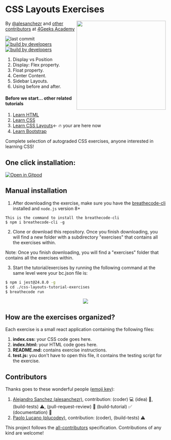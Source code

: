 # CSS Layouts Exercises

<a href="https://www.4geeksacademy.co"><img height="280" align="right" src="https://raw.githubusercontent.com/4GeeksAcademy/Interactive-Tutorials/006d393c5ec5e1acb65852535ac205b8c3668219/badge.svg"></a>

By [@alesanchezr](https://twitter.com/alesanchezr) and [other contributors](https://github.com/4GeeksAcademy/css-layouts-tutorial-exercises/graphs/contributors) at [4Geeks Academy](http://4geeksacademy.co/)

![last commit](https://img.shields.io/github/last-commit/4geeksacademy/css-layouts-tutorial-exercises)
[![build by developers](https://img.shields.io/badge/build_by-Developers-blue)](https://breatheco.de)
[![build by developers](https://img.shields.io/twitter/follow/4geeksacademy?style=social&logo=twitter)](https://twitter.com/4geeksacademy)

1. Display vs Position
2. Display: Flex property.
3. Float property.
4. Center Content.
5. Sidebar Layouts.
6. Using before and after.

<h4>Before we start... other related tutorials</h4>
<ol>
  <li><a href="https://github.com/4GeeksAcademy/html-tutorial-exercises-course">Learn HTML</a></li>
  <li><a href="https://github.com/4GeeksAcademy/css-tutorial-exercises-course">Learn CSS</a></li>
  <li><a href="https://github.com/4GeeksAcademy/css-layouts-tutorial-exercises">Learn CSS Layouts</a>← 🔥 your are here now</li>
  <li><a href="https://github.com/4GeeksAcademy/bootstrap-exercises-tutorial">Learn Bootstrap</a></li>
</ol>
Complete selection of autograded CSS exercises, anyone interested in learning CSS!

<h2>One click installation:</h2>

[![Open in Gitpod](https://gitpod.io/button/open-in-gitpod.svg)](https://gitpod.io#https://github.com/4GeeksAcademy/css-layouts-tutorial-exercises.git)

## Manual installation

1) After downloading the exercise, make sure you have the [breathecode-cli](https://github.com/breatheco-de/breathecode-cli) installed and `node.js` version 8+
```
This is the command to install the breathecode-cli
$ npm i breathecode-cli -g
```

2) Clone or download this repository. Once you finish downloading, you will find a new folder with a subdirectory "exercises" that contains all the exercises within.

Note: Once you finish downloading, you will find a "exercises" folder that contains all the exercises within.

3) Start the tutorial/exercises by running the following command at the same level were your bc.json file is:

```sh
$ npm i jest@24.8.0 -g
$ cd ./css-layouts-tutorial-exercises
$ breathecode run
```

<p align="center">
  <img src="https://raw.githubusercontent.com/4GeeksAcademy/react-exercises/master/preview.gif">
</p>

## How are the exercises organized?

Each exercise is a small react application containing the following files:

1. **index.css:** your CSS code goes here.
2. **index.html:** your HTML code goes here.
3. **README.md:** contains exercise instructions.
4. **test.js:** you don't have to open this file, it contains the testing script for the exercise.

## Contributors

Thanks goes to these wonderful people ([emoji key](https://github.com/kentcdodds/all-contributors#emoji-key)):

1. [Alejandro Sanchez (alesanchezr)](https://github.com/alesanchezr), contribution: (coder) :computer: (idea) 🤔, (build-tests) :warning:, (pull-request-review) :eyes: (build-tutorial) :white_check_mark: (documentation) :book:
1. [Paolo Lucano (plucodev)](https://github.com/plucodev), contribution: (coder), (build-tests) :warning:

This project follows the
[all-contributors](https://github.com/kentcdodds/all-contributors)
specification. Contributions of any kind are welcome!
